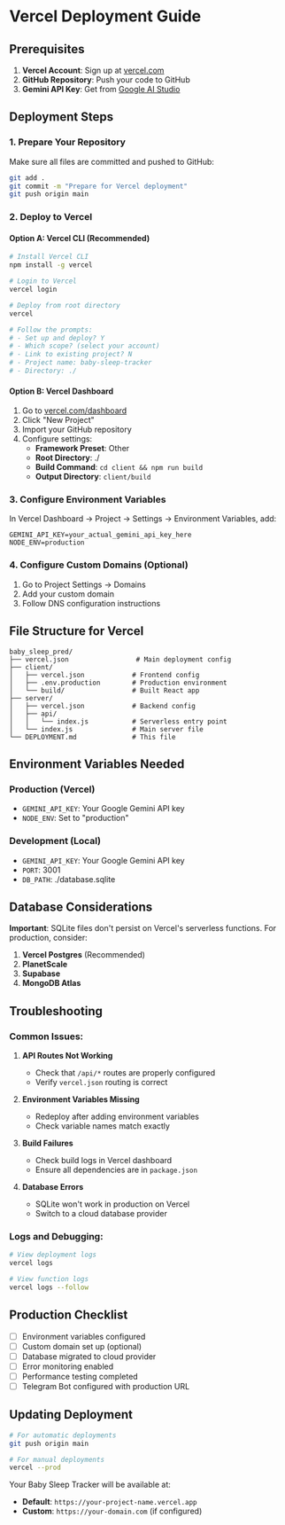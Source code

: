 # Vercel Deployment Guide

## Prerequisites

1. **Vercel Account**: Sign up at [vercel.com](https://vercel.com)
2. **GitHub Repository**: Push your code to GitHub
3. **Gemini API Key**: Get from [Google AI Studio](https://makersuite.google.com/app/apikey)

## Deployment Steps

### 1. Prepare Your Repository

Make sure all files are committed and pushed to GitHub:

```bash
git add .
git commit -m "Prepare for Vercel deployment"
git push origin main
```

### 2. Deploy to Vercel

#### Option A: Vercel CLI (Recommended)
```bash
# Install Vercel CLI
npm install -g vercel

# Login to Vercel
vercel login

# Deploy from root directory
vercel

# Follow the prompts:
# - Set up and deploy? Y
# - Which scope? (select your account)
# - Link to existing project? N
# - Project name: baby-sleep-tracker
# - Directory: ./
```

#### Option B: Vercel Dashboard
1. Go to [vercel.com/dashboard](https://vercel.com/dashboard)
2. Click "New Project"
3. Import your GitHub repository
4. Configure settings:
   - **Framework Preset**: Other
   - **Root Directory**: ./
   - **Build Command**: `cd client && npm run build`
   - **Output Directory**: `client/build`

### 3. Configure Environment Variables

In Vercel Dashboard → Project → Settings → Environment Variables, add:

```
GEMINI_API_KEY=your_actual_gemini_api_key_here
NODE_ENV=production
```

### 4. Configure Custom Domains (Optional)

1. Go to Project Settings → Domains
2. Add your custom domain
3. Follow DNS configuration instructions

## File Structure for Vercel

```
baby_sleep_pred/
├── vercel.json                 # Main deployment config
├── client/
│   ├── vercel.json            # Frontend config
│   ├── .env.production        # Production environment
│   └── build/                 # Built React app
├── server/
│   ├── vercel.json            # Backend config
│   ├── api/
│   │   └── index.js           # Serverless entry point
│   └── index.js               # Main server file
└── DEPLOYMENT.md              # This file
```

## Environment Variables Needed

### Production (Vercel)
- `GEMINI_API_KEY`: Your Google Gemini API key
- `NODE_ENV`: Set to "production"

### Development (Local)
- `GEMINI_API_KEY`: Your Google Gemini API key  
- `PORT`: 3001
- `DB_PATH`: ./database.sqlite

## Database Considerations

**Important**: SQLite files don't persist on Vercel's serverless functions. For production, consider:

1. **Vercel Postgres** (Recommended)
2. **PlanetScale**
3. **Supabase**
4. **MongoDB Atlas**

## Troubleshooting

### Common Issues:

1. **API Routes Not Working**
   - Check that `/api/*` routes are properly configured
   - Verify `vercel.json` routing is correct

2. **Environment Variables Missing**
   - Redeploy after adding environment variables
   - Check variable names match exactly

3. **Build Failures**
   - Check build logs in Vercel dashboard
   - Ensure all dependencies are in `package.json`

4. **Database Errors**
   - SQLite won't work in production on Vercel
   - Switch to a cloud database provider

### Logs and Debugging:
```bash
# View deployment logs
vercel logs

# View function logs
vercel logs --follow
```

## Production Checklist

- [ ] Environment variables configured
- [ ] Custom domain set up (optional)
- [ ] Database migrated to cloud provider
- [ ] Error monitoring enabled
- [ ] Performance testing completed
- [ ] Telegram Bot configured with production URL

## Updating Deployment

```bash
# For automatic deployments
git push origin main

# For manual deployments
vercel --prod
```

Your Baby Sleep Tracker will be available at:
- **Default**: `https://your-project-name.vercel.app`
- **Custom**: `https://your-domain.com` (if configured)